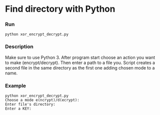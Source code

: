 # Find directory with Python

### Run 

```
python xor_encrypt_decrypt.py 
```

### Description

Make sure to use Python 3. After program start choose an action you want to make (encrypt/decrypt). Then enter a path to a file you. Script creates a second file in the same directory as the first one adding chosen mode to a name.

### Example

```
python xor_encrypt_decrypt.py 
Choose a mode e(ncrypt)/d(ecrypt): 
Enter file's directory: 
Enter a KEY:
```